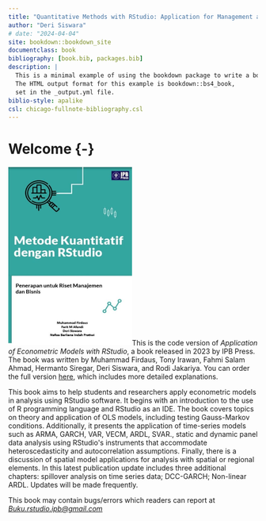 ```yaml
--- 
title: "Quantitative Methods with RStudio: Application for Management and Business Research"
author: "Deri Siswara"
# date: "2024-04-04"
site: bookdown::bookdown_site
documentclass: book
bibliography: [book.bib, packages.bib]
description: |
  This is a minimal example of using the bookdown package to write a book.
  The HTML output format for this example is bookdown::bs4_book,
  set in the _output.yml file.
biblio-style: apalike
csl: chicago-fullnote-bibliography.csl
---
```


# Welcome {-}

<img src="images/cover.jpeg" class="cover" width="250" height="360"/>This is the code version of *Application of Econometric Models with RStudio*, a book released in 2023 by IPB Press. The book was written by Muhammad Firdaus, Tony Irawan, Fahmi Salam Ahmad, Hermanto Siregar, Deri Siswara, and Rodi Jakariya. You can order the full version [here](https://bit.ly/buku-jurnal-rstudio2), which includes more detailed explanations.

This book aims to help students and researchers apply econometric models in analysis using RStudio software. It begins with an introduction to the use of R programming language and RStudio as an IDE. The book covers topics on theory and application of OLS models, including testing Gauss-Markov conditions. Additionally, it presents the application of time-series models such as ARMA, GARCH, VAR, VECM, ARDL, SVAR., static and dynamic panel data analysis using RStudio's instruments that accommodate heteroscedasticity and autocorrelation assumptions. Finally, there is a discussion of spatial model applications for analysis with spatial or regional elements. In this latest publication update includes three additional chapters: spillover analysis on time series data; DCC-GARCH; Non-linear ARDL. Updates will be made frequently. 

This book may contain bugs/errors which readers can report at *Buku.rstudio.ipb@gmail.com*
